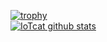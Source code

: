 [![trophy](https://github-profile-trophy.vercel.app/?username=IoTcat&&rank=SECRET,SSS,SS,S,AAA,AA,A)](https://github.com/IoTcat)   
[![IoTcat github stats](https://github-readme-stats.vercel.app/api?username=IoTcat&show_icons=true)](https://github.com/IoTcat/)   
